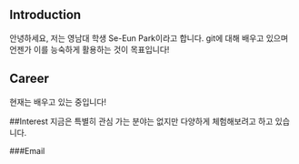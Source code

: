 ## Introduction
안녕하세요, 저는 영남대 학생 Se-Eun Park이라고 합니다. git에 대해 배우고 있으며 언젠가 이를 능숙하게 활용하는 것이 목표입니다!


## Career
현재는 배우고 있는 중입니다!

##Interest
지금은 특별히 관심 가는 분야는 없지만 다양하게 체험해보려고 하고 있습니다.

###Email

<!--!
**Uzrt/Uzrt** is a ✨ _special_ ✨ repository because its `README.md` (this file) appears on your GitHub profile.

Here are some ideas to get you started:

- 🔭 I’m currently working on ...
- 🌱 I’m currently learning ...
- 👯 I’m looking to collaborate on ...
- 🤔 I’m looking for help with ...
- 💬 Ask me about ...
- 📫 How to reach me: ...
- 😄 Pronouns: ...
- ⚡ Fun fact: ...
-->
